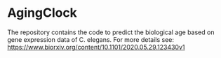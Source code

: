 # AgingClock
The repository contains the code to predict the biological age based on gene expression data of C. elegans.
For more details see:
https://www.biorxiv.org/content/10.1101/2020.05.29.123430v1


